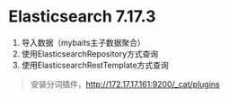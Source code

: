 # Elasticsearch 7.17.3

1. 导入数据（mybaits主子数据聚合）
2. 使用ElasticsearchRepository方式查询
3. 使用ElasticsearchRestTemplate方式查询


> 安装分词插件，http://172.17.17.161:9200/_cat/plugins